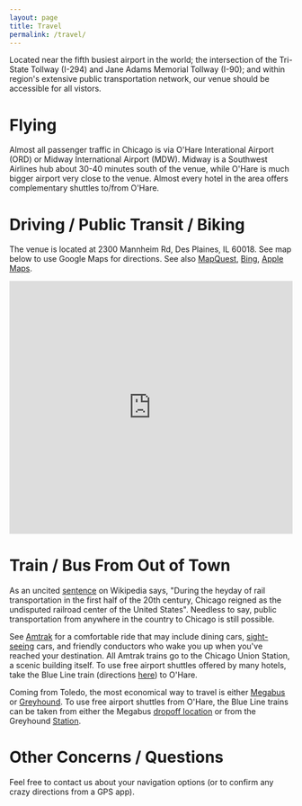 ```yaml
---
layout: page
title: Travel
permalink: /travel/
---
```


Located near the fifth busiest airport in the world; the intersection of the Tri-State Tollway (I-294) and Jane Adams Memorial Tollway (I-90); and within region's extensive public transportation network, our venue should be accessible for all vistors.

# Flying
Almost all passenger traffic in Chicago is via O'Hare Interational Airport (ORD) or Midway International Airport (MDW). Midway is a Southwest Airlines hub about 30-40 minutes south of the venue, while O'Hare is much bigger airport very close to the venue. Almost every hotel in the area offers complementary shuttles to/from O'Hare.

# Driving / Public Transit / Biking
The venue is located at 2300 Mannheim Rd, Des Plaines, IL 60018. See map below to use Google Maps for directions.
See also <a href="//mapq.st/1wJkB8Z">MapQuest</a>, <a href="//binged.it/1A3w9uc">Bing</a>, <a href="//maps.apple.com/?saddr=2300+Mannheim+Rd,+Des+Plaines,+IL">Apple Maps</a>.

<iframe src="https://www.google.com/maps/embed?pb=!1m18!1m12!1m3!1d2964.4793580779833!2d-87.88738200000002!3d42.01144800000001!2m3!1f0!2f0!3f0!3m2!1i1024!2i768!4f13.1!3m3!1m2!1s0x880fb6505110a01d%3A0xc5459439e3114fb8!2sFountain+Blue!5e0!3m2!1sen!2sus!4v1416157242927" width="100%" height="450" frameborder="0" style="border:0"></iframe>

# Train / Bus From Out of Town
As an uncited <a href="https://en.wikipedia.org/w/index.php?title=History_of_passenger_rail_in_Chicago&oldid=621520361">sentence</a> on Wikipedia says, "During the heyday of rail transportation in the first half of the 20th century, Chicago reigned as the undisputed railroad center of the United States". Needless to say, public transportation from anywhere in the country to Chicago is still possible.

See <a href="//www.amtrak.com">Amtrak</a> for a comfortable ride that may include dining cars, <a href="//www.texaseagle.com/lounge.htm">sight-seeing</a> cars, and friendly conductors who wake you up when you've reached your destination. All Amtrak trains go to the Chicago Union Station, a scenic building itself. To use free airport shuttles offered by many hotels, take the Blue Line train (directions <a href="https://goo.gl/maps/EUAfG">here</a>) to O'Hare.

Coming from Toledo, the most economical way to travel is either <a href="//us.megabus.com/">Megabus</a> or <a href="//www.greyhound.com">Greyhound</a>. To use free airport shuttles from O'Hare, the Blue Line trains can be taken from either the Megabus <a href="https://goo.gl/maps/SnvXC">dropoff location</a> or from the Greyhound <a href="https://goo.gl/maps/58pGT">Station</a>.

# Other Concerns / Questions
Feel free to contact us about your navigation options (or to confirm any crazy directions from a GPS app). 
